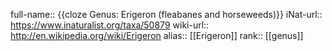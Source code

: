 full-name:: {{cloze Genus: Erigeron (fleabanes and horseweeds)}}
iNat-url:: https://www.inaturalist.org/taxa/50879
wiki-url:: http://en.wikipedia.org/wiki/Erigeron
alias:: [[Erigeron]]
rank:: [[genus]]